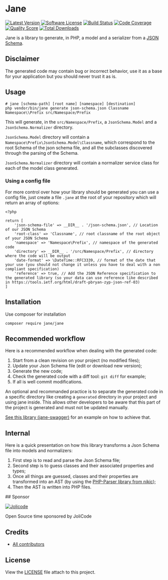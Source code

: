 # Jane


[![Latest Version](https://img.shields.io/github/release/janephp/jane.svg?style=flat-square)](https://github.com/janephp/jane/releases)
[![Software License](https://img.shields.io/badge/license-MIT-brightgreen.svg?style=flat-square)](LICENSE)
[![Build Status](https://img.shields.io/travis/janephp/jane.svg?style=flat-square)](https://travis-ci.org/janephp/jane)
[![Code Coverage](https://img.shields.io/scrutinizer/coverage/g/janephp/jane.svg?style=flat-square)](https://scrutinizer-ci.com/g/janephp/jane)
[![Quality Score](https://img.shields.io/scrutinizer/g/janephp/jane.svg?style=flat-square)](https://scrutinizer-ci.com/g/janephp/jane)
[![Total Downloads](https://img.shields.io/packagist/dt/jane/jane.svg?style=flat-square)](https://packagist.org/packages/jane/jane)

Jane is a library to generate, in PHP, a model and a serializer from a [JSON Schema](http://json-schema.org/).

## Disclaimer

The generated code may contain bug or incorrect behavior, use it as a base for your application but you should never trust it as is.

## Usage

```
# jane [schema-path] [root name] [namespace] [destination]
php vendor/bin/jane generate json-schema.json Classname Namespace\\Prefix src/Namespace/Prefix
```

This will generate, in the `src/Namespace/Prefix`, a `JsonSchema.Model` and a `JsonSchema.Normalizer` directory.

`JsonSchema.Model` directory will contain a `Namespace\Prefix\JsonSchema.Model\Classname`, which correspond to the root Schema
of the json schema file, and all the subclasses discovered through the parsing of the Schema.

`JsonSchema.Normalizer` directory will contain a normalizer service class for each of the model class generated.

### Using a config file

For more control over how your library should be generated you can use a config file, just create a file `.jane` at the root of your repository
which will return an array of options:

```
<?php

return [
    'json-schema-file' => __DIR__ . '/json-schema.json', // Location of our JSON Schema
    'root-class' => 'Classname', // root classname of the root object of your JSON Schema
    'namespace' => 'Namespace\Prefix', // namespace of the generated code
    'directory' => __DIR__ . '/src/Namespace/Prefix', // directory where the code will be output
    'date-format' => \DateTime::RFC3339, // format of the date that your use (you should not change it unless you have to deal with a non compliant specification)
    'reference' => true, // Add the JSON Reference specification to the generated library (so your data can use reference like described in https://tools.ietf.org/html/draft-pbryan-zyp-json-ref-03)
]
```

## Installation

Use composer for installation

```
composer require jane/jane
```

## Recommended workflow

Here is a recommended workflow when dealing with the generated code:

 1. Start from a clean revision on your project (no modified files);
 2. Update your Json Schema file (edit or download new version);
 3. Generate the new code;
 4. Check the generated code with a diff tool: `git diff` for example;
 5. If all is well commit modifications.

An optional and recommanded practice is to separate the generated code in a specific directory
like creating a `generated` directory in your project and using jane inside. This allows other developers
to be aware that this part of the project is generated and must not be updated manually.

[See this library (jane-swagger)](https://github.com/janephp/openapi) for an example on how to achieve that.

## Internal

Here is a quick presentation on how this library transforms a Json Schema file into models and normalizers:

 1. First step is to read and parse the Json Schema file;
 2. Second step is to guess classes and their associated properties and types;
 3. Once all things are guessed, classes and their properties are transformed into an AST (by using the [PHP-Parser library from nikic](https://github.com/nikic/PHP-Parser));
 4. Then the AST is written into PHP files.

## Sponsor

[![Jolicode](https://jolicode.com/bundles/jolisite/images/logo.svg?19)](https://jolicode.com)

Open Source time sponsored by JoliCode

## Credits

* [All contributors](https://github.com/janephp/jane/graphs/contributors)

## License

View the [LICENSE](LICENSE) file attach to this project.
